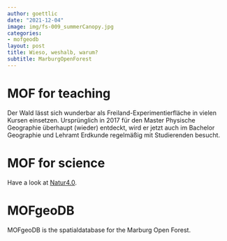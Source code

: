 ```yaml
---
author: goettlic
date: "2021-12-04"
image: img/fs-009_summerCanopy.jpg
categories:
- mofgeodb
layout: post
title: Wieso, weshalb, warum?
subtitle: MarburgOpenForest
---
```

# MOF for teaching
Der Wald lässt sich wunderbar als Freiland-Experimentierfläche in vielen Kursen einsetzen. Ursprünglich in 2017 für den Master Physische Geographie überhaupt (wieder) entdeckt, wird er jetzt auch im Bachelor Geographie und Lehramt Erdkunde regelmäßig mit Studierenden besucht.

# MOF for science
Have a look at [Natur4.0](https://www.uni-marburg.de/de/fb19/natur40).

# MOFgeoDB
MOFgeoDB is the spatialdatabase for the Marburg Open Forest.